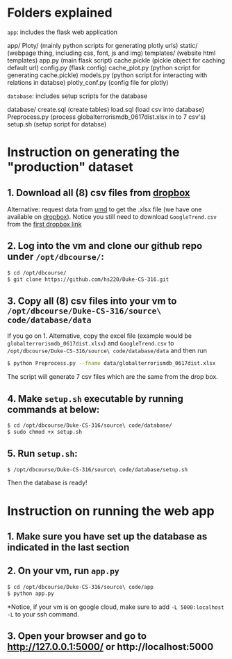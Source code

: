 # Folders explained

`app`: includes the flask web application

app/
	Ploty/ (mainly python scripts for generating plotly urls)
	static/ (webpage thing, including css, font, js and img)
	templates/ (website html templates)
	app.py (main flask script)
	cache.pickle (pickle object for caching default url)
	config.py (flask config)
	cache_plot.py (python script for generating cache.pickle)
	models.py (python script for interacting with relations in databse)
	plotly_conf.py (config file for plotly)

`database`: includes setup scripts for the database

database/
	create.sql (create tables)
	load.sql (load csv into database)
	Preprocess.py (process globalterrorismdb_0617dist.xlsx in to 7 csv's)
	setup.sh (setup script for databse)

# Instruction on generating the "production" dataset

## 1. Download all (8) csv files from [dropbox](https://www.dropbox.com/sh/z8erhydvfj85kj6/AAA5KLGdEDDBrNYbXveVmyzZa?dl=0) 

Alternative: request data from [umd](https://www.start.umd.edu/gtd/contact/) to get the .xlsx file (we have one available on [dropbox](https://www.dropbox.com/s/j6f6rjkcdf6qvu7/globalterrorismdb_0617dist.xlsx?dl=0)). Notice you still need to download `GoogleTrend.csv` from the [first dropbox link](https://www.dropbox.com/s/vz4u1eevos8on80/GoogleTrend.csv?dl=0)


## 2. Log into the vm and clone our github repo under `/opt/dbcourse/`:

```bash
$ cd /opt/dbcourse/
$ git clone https://github.com/hs220/Duke-CS-316.git
```

## 3. Copy all (8) csv files into your vm to `/opt/dbcourse/Duke-CS-316/source\ code/database/data`

If you go on 1. Alternative, copy the excel file (example would be `globalterrorismdb_0617dist.xlsx`) and `GoogleTrend.csv` to `/opt/dbcourse/Duke-CS-316/source\ code/database/data` and then run 

```bash
$ python Preprocess.py --fname data/globalterrorismdb_0617dist.xlsx
```

The script will generate 7 csv files which are the same from the drop box.

## 4. Make `setup.sh` executable by running commands at below:

```bash
$ cd /opt/dbcourse/Duke-CS-316/source\ code/database/
$ sudo chmod +x setup.sh
```

## 5. Run `setup.sh`:
```bash
$ /opt/dbcourse/Duke-CS-316/source\ code/database/setup.sh
```

Then the database is ready!

# Instruction on running the web app

## 1. Make sure you have set up the database as indicated in the last section

## 2. On your vm, run `app.py`

```bash
$ cd /opt/dbcourse/Duke-CS-316/source\ code/app
$ python app.py
```

\*Notice, if your vm is on google cloud, make sure to add `-L 5000:localhost -L` to your ssh command.

## 3. Open your browser and go to http://127.0.0.1:5000/ or http://localhost:5000
